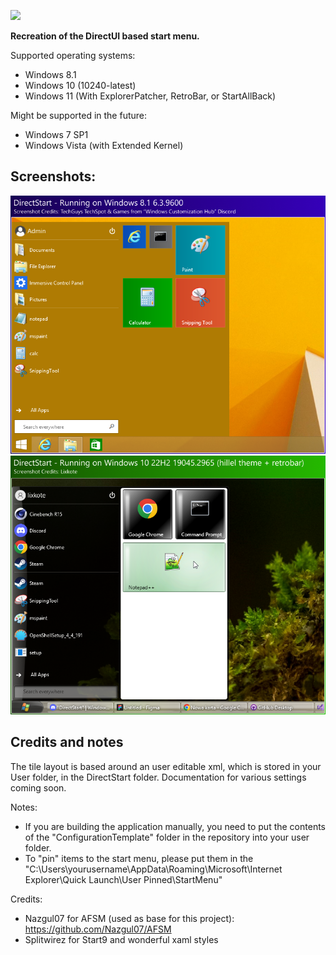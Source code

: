 
<p align="left">
    <img src="https://raw.githubusercontent.com/Lixkote/DirectStart/master/logo.png">
</p>

**Recreation of the DirectUI based start menu.**

Supported operating systems:

- Windows 8.1
- Windows 10 (10240-latest)
- Windows 11 (With ExplorerPatcher, RetroBar, or StartAllBack)

Might be supported in the future:
- Windows 7 SP1
- Windows Vista (with Extended Kernel)

## Screenshots:

![DirectStart on 8.1 Screenshot](https://github.com/Lixkote/B8taMenu/blob/main/screenshot81new.png)
![DirectStart on 10 hillel Screenshot](https://github.com/Lixkote/B8taMenu/blob/main/screenshot10new.png)


## Credits and notes

The tile layout is based around an user editable xml, which is stored in your User folder, in the DirectStart folder.
Documentation for various settings coming soon.

Notes: 
- If you are building the application manually, you need to put the contents of the "ConfigurationTemplate" folder in the repository into your user folder.
- To "pin" items to the start menu, please put them in the "C:\Users\yourusername\AppData\Roaming\Microsoft\Internet Explorer\Quick Launch\User Pinned\StartMenu"

Credits:
- Nazgul07 for AFSM (used as base for this project):
https://github.com/Nazgul07/AFSM
- Splitwirez for Start9 and wonderful xaml styles
